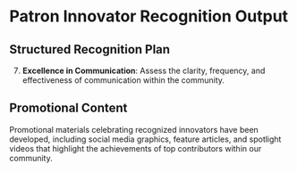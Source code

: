 

# Patron Innovator Recognition Output

## Structured Recognition Plan

7. **Excellence in Communication**: Assess the clarity, frequency, and effectiveness of communication within the community.

## Promotional Content

Promotional materials celebrating recognized innovators have been developed, including social media graphics, feature articles, and spotlight videos that highlight the achievements of top contributors within our community.